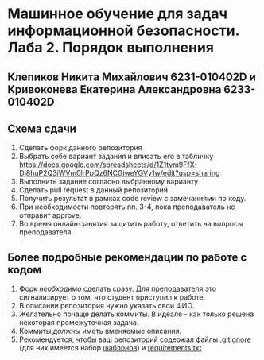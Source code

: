 # Машинное обучение для задач информационной безопасности. Лаба 2. Порядок выполнения

## Клепиков Никита Михайлович 6231-010402D и Кривоконева Екатерина Александровна 6233-010402D

## Схема сдачи

1. Сделать форк данного репозитория
2. Выбрать себе вариант задания и вписать его в табличку https://docs.google.com/spreadsheets/d/1Z1tym9FfX-Dj8huP2Q3iWVm0lrPpQz6NCGiweYGVy1w/edit?usp=sharing
3. Выполнить задание согласно выбранному варианту
4. Сделать pull request в данный репозиторий
5. Получить результат в рамках code review с замечаниями по коду.
6. При необходимости повторять пп. 3-4, пока преподаватель не отправит approve.
7. Во время онлайн-занятия защитить работу, ответить на вопросы преподавателя

## Более подробные рекомендации по работе с кодом

1. Форк *необходимо* сделать сразу. Для преподавателя это сигнализирует о том, что студент приступил к работе.
2. В описании репозитория нужно указать свои ФИО.
3. Желательно почаще делать коммиты. В идеале - как только решена некоторая промежуточная задача.
4. Коммиты *должны* иметь вменяемые описания.
5. Рекомендуется, чтобы ваш репозиторий содержал файлы [.gitignore](https://docs.github.com/en/get-started/getting-started-with-git/ignoring-files) (для них имеется набор [шаблонов](https://github.com/github/gitignore)) и [requirements.txt](https://www.jetbrains.com/help/pycharm/managing-dependencies.html#create-requirements)
